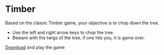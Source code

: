 # Timber

Based on the classic Timber game, your objective is to chop down the tree.
- Use the left and right arrow keys to chop the tree.
- Beware with the twigs of the tree, if one hits you, it is game over.

[Download](https://drive.google.com/open?id=10XugQvca2nl7XPyLbWWcitu-hN0njLn-) and play the game
